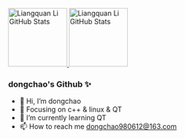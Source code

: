 <a href="https://github.com/dongchao612">
<img height="120px" src="https://github-readme-stats.vercel.app/api/top-langs/?username=dongchao612&hide=html&hide_title=true&layout=compact&langs_count=7&exclude_repo=comp426,Redventures-Movie-Quotes&theme=radical" alt="Liangquan Li GitHub Stats" alt="Liangquan Li Tools"/>
<img height="120px" src="https://github-readme-stats.vercel.app/api?username=dongchao612&count_private=true&show_icons=true&hide=issues&hide_title=true&include_all_commits=true&theme=radical" alt="Liangquan Li GitHub Stats"/>
</a>



### dongchao's Github ✨



- 👋 Hi, I’m  dongchao
- :orange_book: Focusing on c++ & linux & QT
- 🌱 I’m currently learning QT
- 📫 How to reach me dongchao980612@163.com

<!---
dongchao612/dongchao612 is a ✨ special ✨ repository because its `README.md` (this file) appears on your GitHub profile.
You can click the Preview link to take a look at your changes.
--->
